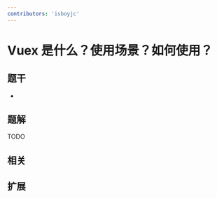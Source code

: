 ```yaml
---
contributors: 'isboyjc'
---
```


# Vuex 是什么？使用场景？如何使用？


## 题干

- 



## 题解

<!-- ::: details 点我查看题解 -->

  TODO

<!-- ::: -->



## 相关



## 扩展
